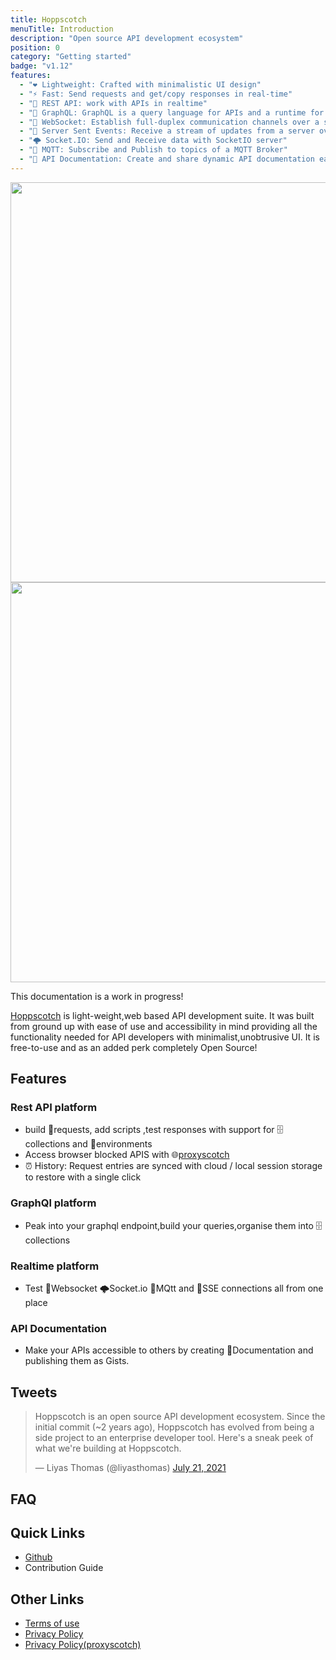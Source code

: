 ```yaml
---
title: Hoppscotch
menuTitle: Introduction
description: "Open source API development ecosystem"
position: 0
category: "Getting started"
badge: "v1.12"
features:
  - "❤️ Lightweight: Crafted with minimalistic UI design"
  - "⚡️ Fast: Send requests and get/copy responses in real-time"
  - "🚀 REST API: work with APIs in realtime"
  - "🔮 GraphQL: GraphQL is a query language for APIs and a runtime for fulfilling those queries with your existing data"
  - "🔌 WebSocket: Establish full-duplex communication channels over a single TCP connection"
  - "📡 Server Sent Events: Receive a stream of updates from a server over a HTTP connection without resorting to polling"
  - "🌩 Socket.IO: Send and Receive data with SocketIO server"
  - "🦟 MQTT: Subscribe and Publish to topics of a MQTT Broker"
  - "📄 API Documentation: Create and share dynamic API documentation easily, quickly"
---
```


<img src="/preview.png" class="light-img" width="1280" height="640" alt=""/>
<img src="/preview-dark.png" class="dark-img" width="1280" height="640" alt=""/>

<alert type="success">

This documentation is a work in progress!

</alert>

[Hoppscotch](https://www.hoppscotch.io) is light-weight,web based API development suite. It was built from ground up with ease of use and accessibility in mind providing all the functionality needed for API developers with minimalist,unobtrusive UI.
It is free-to-use and as an added perk completely Open Source!

## Features

### Rest API platform
- build 🚀requests, add scripts ,test responses with support for 🗄️collections and 📁environments
- Access browser blocked APIS with 🌐[proxyscotch](https://github.com/hoppscotch/proxyscotch)
- ⏰ History: Request entries are synced with cloud / local session storage to restore with a single click

### GraphQl platform
- Peak into your graphql endpoint,build your queries,organise them into 🗄️collections


### Realtime platform
- Test 🔌Websocket 🌩Socket.io 🦟MQtt and 📡SSE connections all from one place


### API Documentation
- Make your APIs accessible to others by creating 📄Documentation and publishing them as Gists.

## Tweets

<blockquote class="twitter-tweet"><p lang="en" dir="ltr">Hoppscotch is an open source API development ecosystem.
Since the initial commit (~2 years ago), Hoppscotch has evolved from being a side project to an enterprise developer tool. Here's a sneak peek of what we're building at Hoppscotch.</p>&mdash; Liyas Thomas (@liyasthomas) <a href="https://twitter.com/liyasthomas/status/1417870391922487297">July 21, 2021</a></blockquote>
<script async src="https://platform.twitter.com/widgets.js" charset="utf-8"></script>

## FAQ

## Quick Links
- [Github](https://github.com/hoppscotch)
- <nuxt-link to="/Developer/ContribGuide" >Contribution Guide</nuxt-link>

## Other Links
- [Terms of use](https://github.com/hoppscotch/hoppscotch/wiki/Terms-&-Conditions)
- [Privacy Policy](https://github.com/hoppscotch/hoppscotch/wiki/Privacy-Policy)
- [Privacy Policy(proxyscotch)](https://github.com/hoppscotch/proxyscotch/wiki/Privacy-policy)

